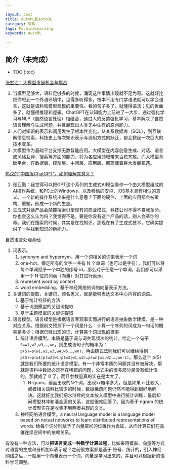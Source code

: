 ```yaml
---

layout: post
title: AutoML和AutoDL
category: 架构
tags: MachineLearning
keywords: AutoML

---
```


## 简介（未完成）

* TOC
{:toc}


[张宏江：大模型发展机会与挑战](https://mp.weixin.qq.com/s/pjUaRD0YV2qb6MXZ-oVstQ)
1. 当模型足够大，语料足够多的时候，涌现这件事情出现就不足为奇。这就好比把你甩到一个外语环境中，见得多听得多，根本不用专门学语法就可以学会语言，这就是语料和模型规模的重要性。看的句子多了，就懂得语法；见的世面多了，就懂得推理和逻辑。ChatGPT在认知能力上前进了一大步，通过强化学习与NLP（自然语言处理）相结合，通过人的反馈强化学习，基本解决了自然语言理解与生成问题，并且展现出人类无中生有的原创能力。
2. 人们对知识的表示和调用发生了根本性变化。从关系数据库（SQL），到互联网信息检索，科技史上每次知识表示与调用方式的跃迁，都会掀起一次巨大的技术变革。
3. 大模型作为基础平台支撑无数智能应用。大模型在内容创意生成、对话、语言或风格互译、搜索等方面的能力，将为各应用领域带来百花齐放。而大模型基础平台，在数据层、模型层、中间层、应用层，都蕴藏着巨大发展机遇。

[热议的“中国版ChatGPT”，如何理解其意义？](https://mp.weixin.qq.com/s/wvLj4eWCX8jdpCECLjIZmw)
1. 张亚勤：我觉得可以把GPT这个系列的生成式AI模型看作一个由大模型组成的AI操作系统，和PC上的Windows，以及移动的安卓、iOS基本具有相似的意义。一个新的操作系统出来是什么意思？下面的硬件、上面的应用都会被重构、重塑，形成一个新的生态。
2. 生成式对话产品会颠覆搜索引擎现有的商业模式，科技公司不得不自我革命。你也会这么认为吗？我觉得不是。要是你没有这个产品的话，别人会革你的命。我们在搜索的时候，其实是在找知识，那现在有了生成式技术，它确实提供了一种找到知识的新能力。


自然语言处理基础
1. 词表示。
    1. synonym and hypernym。用一个词相关的词来表示一个词
    2. one-hot。假定所有的文字一共有 N 个单词（也可以是字符），我们可以将每个单词赋予一个单独的序号 id，那么对于任意一个单词，我们都可以采用一个 N 位的列表（向量）对其进行表示。
    3. represent word by context
    4. word embedding。基于神经网络的词的向量表示方法。
2. 关键词的提取，关键词，顾名思义，就是能够表达文本中心内容的词语。
    1. 基于统计特征的方法
    2. 基于词图模型的关键词提取
    3. 基于主题模型的关键词提取
2. 语言模型。语言模型是根据语言客观事实而进行的语言抽象数学建模，是一种对应关系。根据前文预测下一个词是什么：计算一个序列的词成为一句话的概率是多少；根据已经出现的词，计算某个词出现的概率
    1. 统计语言模型。本质是基于词与词共现频次的统计。给定一个句子 `S=w1,w2,w3,…,wn`，则生成该句子的概率为：`p(S)=p(w1,w2,w3,w4,w5,…,wn)`，再由链式法则我们可以继续得到：`p(S)=p(w1)p(w2|w1)p(w3|w1,w2)…p(wn|w1,w2,…,wn-1)`。那么这个 p(S) 就是我们所要的统计语言模型。有一个非常本质的问题并没有被解决，那就是语料中数据必定存在稀疏的问题，公式中的很多部分是没有统计值的，那就成了 0 了，而且参数量真的实在是太大了。
        1. N-gram，前面出现的N个词，出现xx概率多大。但是如果 n 比较大，或者相关语料比较少的时候，数据稀疏问题仍然不能得到很好地解决。这就好比我们把水浒传的文本放入模型中进行统计训练，最后却问模型林冲和潘金莲的关系，这就很难回答了。因为基于 ngram 的统计模型实在是收集不到两者共现的文本。
    2. 神经网络语言模型。a neural language model is a language model based on netual networks to learn distributed representations of words. 给每个词分别赋予了向量空间的位置作为表征，从而计算它们在高维连续空间中的依赖关系。

有没有一种方法，可以**把语言变成一种数学计算过程**，比如采用概率、向量等方式对语言的生成和分析加以表示呢？之前很方案都是基于 符号、统计的，引入神经网络之后，一般用一个向量表示一个词，向量是学习出来的，并且可以根据新的语料学习调整。 